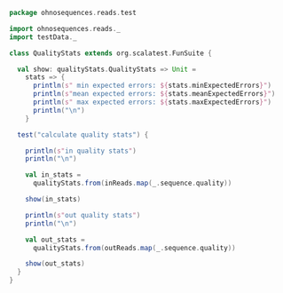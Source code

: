 
```scala
package ohnosequences.reads.test

import ohnosequences.reads._
import testData._

class QualityStats extends org.scalatest.FunSuite {

  val show: qualityStats.QualityStats => Unit =
    stats => {
      println(s" min expected errors: ${stats.minExpectedErrors}")
      println(s"mean expected errors: ${stats.meanExpectedErrors}")
      println(s" max expected errors: ${stats.maxExpectedErrors}")
      println("\n")
    }

  test("calculate quality stats") {

    println(s"in quality stats")
    println("\n")

    val in_stats =
      qualityStats.from(inReads.map(_.sequence.quality))

    show(in_stats)

    println(s"out quality stats")
    println("\n")

    val out_stats =
      qualityStats.from(outReads.map(_.sequence.quality))

    show(out_stats)
  }
}

```




[test/scala/QualityStats.scala]: QualityStats.scala.md
[test/scala/testData.scala]: testData.scala.md
[test/scala/PositionStats.scala]: PositionStats.scala.md
[test/scala/BasicPreprocessing.scala]: BasicPreprocessing.scala.md
[test/scala/SizeStats.scala]: SizeStats.scala.md
[main/scala/positionStats.scala]: ../../main/scala/positionStats.scala.md
[main/scala/paired.scala]: ../../main/scala/paired.scala.md
[main/scala/preprocessing.scala]: ../../main/scala/preprocessing.scala.md
[main/scala/package.scala]: ../../main/scala/package.scala.md
[main/scala/qualityStats.scala]: ../../main/scala/qualityStats.scala.md
[main/scala/sizeStats.scala]: ../../main/scala/sizeStats.scala.md